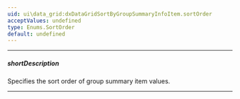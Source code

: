 ```yaml
---
uid: ui\data_grid:dxDataGridSortByGroupSummaryInfoItem.sortOrder
acceptValues: undefined
type: Enums.SortOrder
default: undefined
---
```

---
##### shortDescription
Specifies the sort order of group summary item values.

---
<!--
&lt;!-- Description goes here --&gt;
-->